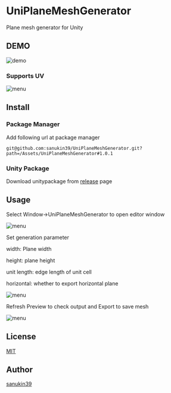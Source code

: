 # UniPlaneMeshGenerator
Plane mesh generator for Unity

## DEMO
![demo](https://github.com/sanukin39/UniPlaneMeshGenerator/blob/main/images/demo.gif)

### Supports UV
![menu](https://github.com/sanukin39/UniPlaneMeshGenerator/blob/main/images/uv.png)

## Install
### Package Manager
Add following url at package manager

`git@github.com:sanukin39/UniPlaneMeshGenerator.git?path=/Assets/UniPlaneMeshGenerator#1.0.1`

### Unity Package
Download unitypackage from [release](https://github.com/sanukin39/UniPlaneMeshGenerator/releases/tag/1.0.1) page

## Usage
Select Window->UniPlaneMeshGenerator to open editor window

![menu](https://github.com/sanukin39/UniPlaneMeshGenerator/blob/main/images/window.png)

Set generation parameter

width: Plane width

height: plane height

unit length: edge length of unit cell

horizontal: whether to export horizontal plane

![menu](https://github.com/sanukin39/UniPlaneMeshGenerator/blob/main/images/menu.png)

Refresh Preview to check output and Export to save mesh

![menu](https://github.com/sanukin39/UniPlaneMeshGenerator/blob/main/images/result.png)

## License
[MIT](https://github.com/sanukin39/UniPlaneMeshGenerator/blob/main/LICENSE)

## Author
[sanukin39](https://github.com/sanukin39)
